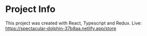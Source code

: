 # Project Info

This project was created with React, Typescript and Redux.
Live: https://spectacular-dolphin-37b8aa.netlify.app/store


